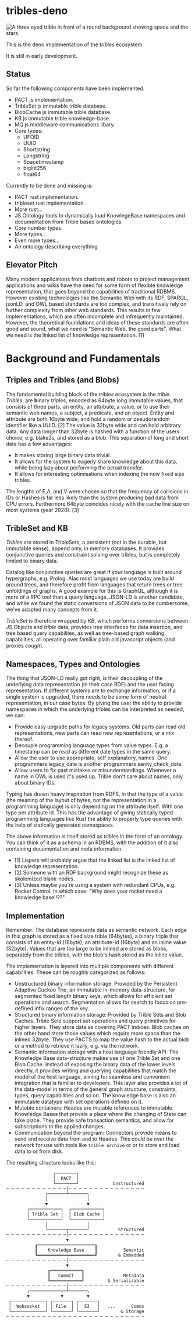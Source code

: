 # tribles-deno

![A three eyed trible in front of a round background showing space and the stars.](./trible.svg)

This is the deno implementation of the _tribles_ ecosystem.

It is still in early development.

## Status

So far the following components have been implemented.

- PACT js implementation.
- TribleSet js immutable trible database.
- BlobCache js immutable trible database.
- KB js immutable trible knowledge-base.
- MQ js middleware communications libary.
- Core types:
  - UFOID
  - UUID
  - Shortstring
  - Longstring
  - Spacetimestamp
  - bigint256
  - float64

Currently to be done and missing is:

- PACT rust implementation.
- tribleset rust implementation.
- More rust...
- JS Ontology tools to dynamically load KnowlegeBase namespaces and
  documentation from Trible based ontologies.
- Core number types.
- More types...
- Even more types...
- An ontology describing everything.

## Elevator Pitch

Many modern applications from chatbots and robots to project management
applications and wikis have the need for some form of flexible knowledge
representation, that goes beyond the capabilities of traditional RDBMS. However
existing technologies like the Semantic Web with its RDF, SPARQL, jsonLD, and
OWL based standards are too complex, and transitively rely on further complexity
from other web standards. This results in few implementations, which are often
incomplete and infrequently maintained. However, the theoretical foundations and
ideas of these standards are often good and sound, what we need is "Semantic
Web, the good parts". What we need is the linked list of knowledge
representation. [1]

# Background and Fundamentals

## Triples and Tribles (and Blobs)

The fundamental building block of the _tribles_ ecosystem is the _trible_.
_Tribles_, are **b**inary _triples_, encoded as 64byte long immutable values,
that consists of three parts, an entity, an attribute, a value, or to use their
semantic web names, a subject, a predicate, and an object. Entity and attribute
are both 16byte wide, and hold a random or pseudorandom identifier like a UUID.
[2] The value is 32byte wide and can hold arbitrary data. Any data longer than
32byte is hashed with a function of the users choice, e.g. blake2s, and stored
as a blob. This separation of long and short data has a few advantages:

- It makes storing large binary data trivial.
- It allows for the system to eagerly share knowledge about this data, while
  being lazy about performing the actual transfer.
- It allows for interesting optimisations when indexing the now fixed size
  tribles.

The lengths of E,A, and V were chosen so that the frequency of collisions in IDs
or Hashes is far less likely than the system producing bad data from CPU errors.
Furthermore 64byte coincides nicely with the cache line size on most systems
(year 2020). [3]

## TribleSet and KB

_Tribles_ are stored in TribleSets, a persistent (not in the durable, but
immutable sense), append only, in memory databases. It provides conjunctive
queries and constraint solving over tribles, but is completely limited to binary
data.

Datalog like conjunctive queries are great if your language is built around
hypergraphs, e.g. Prolog. Alas most languages we use today are build around
trees, and therefore profit from languages that return trees or tree unfoldings
of graphs. A good example for this is GraphQL, although it is more of a RPC tool
than a query language. JSON-LD is another candidate, and while we found the
static conversions of JSON data to be cumbersome, we've adapted many concepts
from it.

_TribleSet_ is therefore wrapped by _KB_, which performs conversions between JS
Objects and _trible_ data, provides tree interfaces for data insertion, and tree
based query capabilites, as well as tree-based graph walking capabilities, all
operating over familiar plain old javascript objects (and proxies _cough_).

## Namespaces, Types and Ontologies

The thing that JSON-LD really got right, is their decoupling of the underlying
data representation (in their case RDF) and the user facing representation. If
different systems are to exchange information, or if a single system is
upgraded, there needs to be some form of neutral representation, in our case
bytes. By giving the user the ability to provide namespaces in which the
underlying tribles can be interpreted as needed, we can:

- Provide easy upgrade paths for legacy systems. Old parts can read old
  representations, new parts can read new representations, or a mix thereof.
- Decouple programming language types from value types. E.g. a timestamp can be
  read as different date types in the same query.
- Allow the user to use appropriate, self explanatory, names. One programmers
  legacy_date is another programmers sanity_check_date.
- Allow users to fix past mistakes or misunderstandings. Whenever a name in OWL
  is used it's used up. Trible don't care about names, only about binary IDs.

Typing has drawn heavy inspiration from RDFS, in that the type of a value (the
meaning of the layout of bytes, not the representation in a programming
language) is only depending on the attribute itself. With one type per attribute
id. This has the advantage of giving statically typed programming languages like
Rust the ability to properly type queries with the help of statically generated
namespaces.

The above information is itself stored as _tribles_ in the form of an ontology.
You can think of it as a schema in an RDBMS, with the addition of it also
containing documentation and meta information.

- [1] Lispers will probably argue that the linked list is the linked list of
  knowledge representation.
- [2] Someone with an RDF background might recognize these as skolemized
  blank-nodes.
- [3] Unless maybe you're using a system with redundant CPUs, e.g. Rocket
  Control. In which case: "Why does your rocket need a knowledge base!!??"

## Implementation

Remember: The database represents data as semantic network. Each edge in this
graph is stored as a fixed size trible (64bytes), a binary triple that consists
of an entity-id (16byte), an attribute-id (16byte) and an inline value (32byte).
Values that are too large to be inlined are stored as blobs, separately from the
tribles, with the blob's hash stored as the inline value.

The implementation is layered into multiple components with different
capabilities. These can be roughly categorized as follows:

- Unstructured binary information storage: Provided by the Persistent Adaptive
  Cuckoo Trie, an immutable in-memory data-structure, for segmented fixed length
  binary keys, which allows for efficient set operations and search.
  Segmentation allows for search to focus on pre-defined infix ranges of the
  key.
- Structured binary information storage: Provided by Trible Sets and Blob
  Caches. Trible Sets support set operations and query primitives for higher
  layers. They store data as covering PACT indices. Blob caches on the other
  hand store those values which require more space than the inlined 32byte. They
  use PACTS to map the value hash to the actual blob or a method to retrieve it
  lazily, e.g. via the network.
- Semantic information storage with a host language friendly API: The Knowledge
  Base data-structure makes use of one Trible Set and one Blob Cache. Instead of
  exposing the binary data of the lower levels directly, it provides writing and
  querying capabilities that match the model of the host language, aiming for
  seamless and convenient integration that is familiar to developers. This layer
  also provides a lot of the data-model in terms of the general graph structure,
  constraints, types, query capabilities and so on. The knowledge base is also
  an immutable datatype with set operations defined on it.
- Mutable containers: Heades are mutable references to immutable Knowledge Bases
  that provide a place where the changing of State can take place. They provide
  safe transaction semantics, and allow for subscriptions to the applied
  changes.
- Communication beyond the program: Connectors provide means to send and receive
  data from and to Heades. This could be over the network for use with tools
  like `trible archive` or or to store and load data to or from disk.

The resulting structure looks like this:

```
                  ┌────────┐
                  │  PACT  │
                  └────────┘             Unstructured
─ ─ ─ ─ ─ ─ ─ ─ ─ ─ ─ ─│─ ─ ─ ─ ─ ─ ─ ─ ─ ─ ─ ─ ─ ─ ─
               ┌───────┴───────┐
               │               │
               ▼               ▼
        ┌────────────┐  ┌────────────┐
        │ Trible Set │  │ Blob Cache │
        └────────────┘  └────────────┘
               │               │
               └───────┬───────┘           Structured
─ ─ ─ ─ ─ ─ ─ ─ ─ ─ ─ ─│─ ─ ─ ─ ─ ─ ─ ─ ─ ─ ─ ─ ─ ─ ─
                       ▼
           ┏━━━━━━━━━━━━━━━━━━━━━━┓
           ┃    Knowledge Base    ┃          Semantic
           ┗━━━━━━━━━━━━━━━━━━━━━━┛        & Embedded
─ ─ ─ ─ ─ ─ ─ ─ ─ ─ ─ ─│─ ─ ─ ─ ─ ─ ─ ─ ─ ─ ─ ─ ─ ─ ─
                       ▼
                ╔════════════╗
                ║   Commit   ║               Metadata
                ╚════════════╝         & Serializable
─ ─ ─ ─ ─ ─ ─ ─ ─ ─ ─ ─│─ ─ ─ ─ ─ ─ ─ ─ ─ ─ ─ ─ ─ ─ ─
        ┌────────────┬─┴───────┐
        ▼            ▼         ▼
 ┌─────────────┐ ┌───────┐ ┌───────┐
 │  Websocket  │ │ File  │ │  S3   │   ...      Comms
 └─────────────┘ └───────┘ └───────┘        & Storage
─ ─ ─ ─ ─ ─ ─ ─ ─ ─ ─ ─ ─ ─ ─ ─ ─ ─ ─ ─ ─ ─ ─ ─ ─ ─ ─
```
